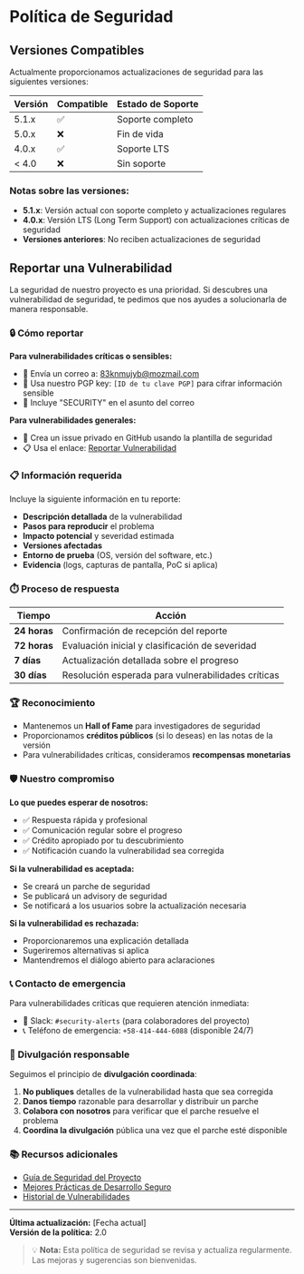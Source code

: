 # Política de Seguridad

## Versiones Compatibles

Actualmente proporcionamos actualizaciones de seguridad para las siguientes versiones:

| Versión | Compatible         | Estado de Soporte |
| ------- | ------------------ | ----------------- |
| 5.1.x   | :white_check_mark: | Soporte completo  |
| 5.0.x   | :x:                | Fin de vida       |
| 4.0.x   | :white_check_mark: | Soporte LTS       |
| < 4.0   | :x:                | Sin soporte       |

### Notas sobre las versiones:
- **5.1.x**: Versión actual con soporte completo y actualizaciones regulares
- **4.0.x**: Versión LTS (Long Term Support) con actualizaciones críticas de seguridad
- **Versiones anteriores**: No reciben actualizaciones de seguridad

## Reportar una Vulnerabilidad

La seguridad de nuestro proyecto es una prioridad. Si descubres una vulnerabilidad de seguridad, te pedimos que nos ayudes a solucionarla de manera responsable.

### 🔒 Cómo reportar

**Para vulnerabilidades críticas o sensibles:**
- 📧 Envía un correo a: [83knmujyb@mozmail.com](mailto:83knmujyb@mozmail.com)  
- 🔐 Usa nuestro PGP key: `[ID de tu clave PGP]` para cifrar información sensible
- 📝 Incluye "SECURITY" en el asunto del correo

**Para vulnerabilidades generales:**
- 🐛 Crea un issue privado en GitHub usando la plantilla de seguridad
- 📋 Usa el enlace: [Reportar Vulnerabilidad](https://github.com/hackhit/logias/security/advisories/new)

### 📋 Información requerida

Incluye la siguiente información en tu reporte:

- **Descripción detallada** de la vulnerabilidad
- **Pasos para reproducir** el problema
- **Impacto potencial** y severidad estimada
- **Versiones afectadas**
- **Entorno de prueba** (OS, versión del software, etc.)
- **Evidencia** (logs, capturas de pantalla, PoC si aplica)

### ⏱️ Proceso de respuesta

| Tiempo | Acción |
|--------|--------|
| **24 horas** | Confirmación de recepción del reporte |
| **72 horas** | Evaluación inicial y clasificación de severidad |
| **7 días** | Actualización detallada sobre el progreso |
| **30 días** | Resolución esperada para vulnerabilidades críticas |

### 🏆 Reconocimiento

- Mantenemos un **Hall of Fame** para investigadores de seguridad
- Proporcionamos **créditos públicos** (si lo deseas) en las notas de la versión
- Para vulnerabilidades críticas, consideramos **recompensas monetarias**

### 🛡️ Nuestro compromiso

**Lo que puedes esperar de nosotros:**
- ✅ Respuesta rápida y profesional
- ✅ Comunicación regular sobre el progreso
- ✅ Crédito apropiado por tu descubrimiento
- ✅ Notificación cuando la vulnerabilidad sea corregida

**Si la vulnerabilidad es aceptada:**
- Se creará un parche de seguridad
- Se publicará un advisory de seguridad
- Se notificará a los usuarios sobre la actualización necesaria

**Si la vulnerabilidad es rechazada:**
- Proporcionaremos una explicación detallada
- Sugeriremos alternativas si aplica
- Mantendremos el diálogo abierto para aclaraciones

### 📞 Contacto de emergencia

Para vulnerabilidades críticas que requieren atención inmediata:
- 🚨 Slack: `#security-alerts` (para colaboradores del proyecto)
- 📞 Teléfono de emergencia: `+58-414-444-6088` (disponible 24/7)

### 🔄 Divulgación responsable

Seguimos el principio de **divulgación coordinada**:

1. **No publiques** detalles de la vulnerabilidad hasta que sea corregida
2. **Danos tiempo** razonable para desarrollar y distribuir un parche
3. **Colabora con nosotros** para verificar que el parche resuelve el problema
4. **Coordina la divulgación** pública una vez que el parche esté disponible

### 📚 Recursos adicionales

- [Guía de Seguridad del Proyecto](./docs/security-guide.md)
- [Mejores Prácticas de Desarrollo Seguro](./docs/secure-coding.md)
- [Historial de Vulnerabilidades](https://github.com/hackhit/logias/security/advisories)

---

**Última actualización:** [Fecha actual]  
**Versión de la política:** 2.0

> 💡 **Nota:** Esta política de seguridad se revisa y actualiza regularmente. Las mejoras y sugerencias son bienvenidas.
